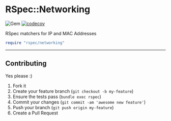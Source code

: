 RSpec::Networking
======
![Gem](https://img.shields.io/gem/dt/rspec-networking?style=plastic)
[![codecov](https://codecov.io/gh/dpep/rspec-networking/branch/main/graph/badge.svg)](https://codecov.io/gh/dpep/rspec-networking)

RSpec matchers for IP and MAC Addresses


```ruby
require "rspec/networking"
```


----
## Contributing

Yes please  :)

1. Fork it
1. Create your feature branch (`git checkout -b my-feature`)
1. Ensure the tests pass (`bundle exec rspec`)
1. Commit your changes (`git commit -am 'awesome new feature'`)
1. Push your branch (`git push origin my-feature`)
1. Create a Pull Request

